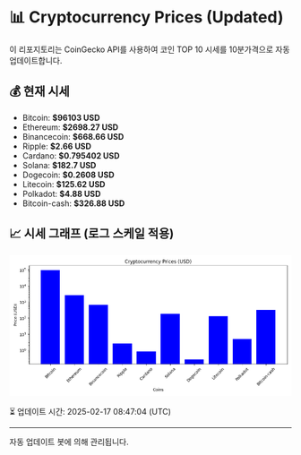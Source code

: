 
# 📊 Cryptocurrency Prices (Updated)

이 리포지토리는 CoinGecko API를 사용하여 코인 TOP 10 시세를 10분가격으로 자동 업데이트합니다.

## 💰 현재 시세
- Bitcoin: **$96103 USD**
- Ethereum: **$2698.27 USD**
- Binancecoin: **$668.66 USD**
- Ripple: **$2.66 USD**
- Cardano: **$0.795402 USD**
- Solana: **$182.7 USD**
- Dogecoin: **$0.2608 USD**
- Litecoin: **$125.62 USD**
- Polkadot: **$4.88 USD**
- Bitcoin-cash: **$326.88 USD**

## 📈 시세 그래프 (로그 스케일 적용)
![Crypto Prices](crypto_prices.png)

⏳ 업데이트 시간: 2025-02-17 08:47:04 (UTC)

---
자동 업데이트 봇에 의해 관리됩니다.
